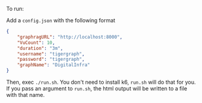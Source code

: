 To run: 

Add a `config.json` with the following format
```json
{
    "graphragURL": "http://localhost:8000",
    "VuCount": 10,
    "duration": "3m",
    "username": "tigergraph",
    "password": "tigergraph",
    "graphName": "DigitalInfra"
}
```

Then, exec `./run.sh`. You don't need to install k6, `run.sh` will do that for you. If you pass an argument to `run.sh`, the html output will be written to a file
with that name.

